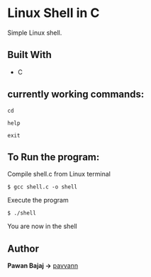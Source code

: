 # Linux Shell in C

Simple Linux shell.


## Built With

* C

## currently working commands:

```
cd
```
```
help
```
```
exit
```


## To Run the program:

Compile shell.c from Linux terminal

```
$ gcc shell.c -o shell
```

Execute the program

```
$ ./shell
```

You are now in the shell


## Author

**Pawan Bajaj ->** [pavvann](https://github.com/pavvann)
